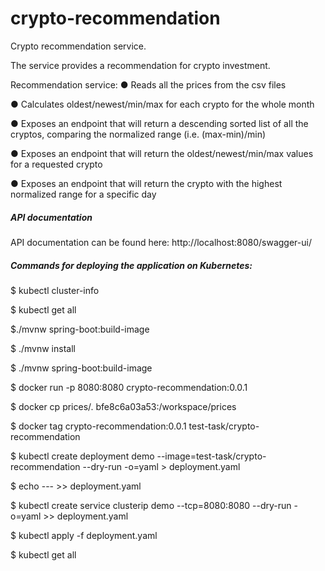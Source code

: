 # crypto-recommendation

Crypto recommendation service.

The service provides a recommendation for crypto investment.

Recommendation service:
● Reads all the prices from the csv files

● Calculates oldest/newest/min/max for each crypto for the whole month

● Exposes an endpoint that will return a descending sorted list of all the cryptos,
comparing the normalized range (i.e. (max-min)/min)

● Exposes an endpoint that will return the oldest/newest/min/max values for a requested
crypto

● Exposes an endpoint that will return the crypto with the highest normalized range for a
specific day

#####  API documentation  #####

API documentation can be found here: http://localhost:8080/swagger-ui/


#####  Commands for deploying the application on Kubernetes: #####

$ kubectl cluster-info

$ kubectl get all

$./mvnw spring-boot:build-image

$ ./mvnw install

$ ./mvnw spring-boot:build-image

$ docker run -p 8080:8080 crypto-recommendation:0.0.1

$ docker cp prices/. bfe8c6a03a53:/workspace/prices

$ docker tag crypto-recommendation:0.0.1 test-task/crypto-recommendation

$ kubectl create deployment demo --image=test-task/crypto-recommendation --dry-run -o=yaml > deployment.yaml

$ echo --- >> deployment.yaml

$ kubectl create service clusterip demo --tcp=8080:8080 --dry-run -o=yaml >> deployment.yaml

$ kubectl apply -f deployment.yaml

$ kubectl get all
